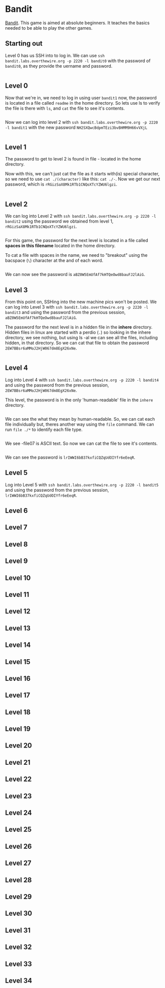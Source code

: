 # Bandit

[Bandit](https://overthewire.org/wargames/bandit/). This game is aimed at absolute beginners. It teaches the basics needed to be able to play the other games.

## Starting out

Level 0 has us SSH into to log in. We can use `ssh bandit.labs.overthewire.org -p 2220 -l bandit0` with the password of `bandit0`, as they provide the uername and password.

<figure><img src="../../../.gitbook/assets/image (4) (1) (2).png" alt=""><figcaption></figcaption></figure>

## Level 0

Now that we're in, we need to log in using user `bandit1` now, the password is located in a file called `readme` in the home directory. So lets use ls to verify the file is there with `ls`, and `cat` the file to see it's contents.

<figure><img src="../../../.gitbook/assets/image (2) (4) (1).png" alt=""><figcaption></figcaption></figure>

Now we can log into level 2 with `ssh bandit.labs.overthewire.org -p 2220 -l bandit1` with the new password `NH2SXQwcBdpmTEzi3bvBHMM9H66vVXjL`

<figure><img src="../../../.gitbook/assets/image (18) (2).png" alt=""><figcaption></figcaption></figure>

## Level 1

The password to get to level 2 is found in file - located in the home directory.

Now with this, we can't just cat the file as it starts with(is) special character, so we need to use `cat ./(character)` like this: `cat ./-`.  Now we get our next password, which is `rRGizSaX8Mk1RTb1CNQoXTcYZWU6lgzi`.

<figure><img src="../../../.gitbook/assets/image (18) (3).png" alt=""><figcaption></figcaption></figure>

## Level 2

We can log into Level 2 with `ssh bandit.labs.overthewire.org -p 2220 -l bandit2` using the password we obtained from level 1, `rRGizSaX8Mk1RTb1CNQoXTcYZWU6lgzi`.

<figure><img src="../../../.gitbook/assets/image (112) (2) (1).png" alt=""><figcaption></figcaption></figure>

For this game, the password for the next level is located in a file called **spaces in this filename** located in the home directory.

To cat a file with spaces in the name, we need to "breakout" using the bacspace (`\`) character at the and of each word.

<figure><img src="../../../.gitbook/assets/image (111) (1).png" alt=""><figcaption></figcaption></figure>

We can now see the password is `aBZ0W5EmUfAf7kHTQeOwd8bauFJ2lAiG`.

## Level 3

From this point on, SSHing into the new machine pics won't be posted. We can log into Level 3 with `ssh bandit.labs.overthewire.org -p 2220 -l bandit3` and using the password from the previous session, `aBZ0W5EmUfAf7kHTQeOwd8bauFJ2lAiG`.

The password for the next level is in a hidden file in the **inhere** directory. Hidden files in linux are started with a perdio (`.`) so looking in the inhere directory, we see nothing, but using ls -al we can see all the files, including hidden, in that directory. So we can cat that file to obtain the password `2EW7BBsr6aMMoJ2HjW067dm8EgX26xNe`.

<figure><img src="../../../.gitbook/assets/image (18) (4).png" alt=""><figcaption></figcaption></figure>

## Level 4

Log into Level 4 with `ssh bandit.labs.overthewire.org -p 2220 -l bandit4` and using the password from the previous session, `2EW7BBsr6aMMoJ2HjW067dm8EgX26xNe`.

This level, the password is in the only 'human-readable' file in the `inhere` directory.

<figure><img src="../../../.gitbook/assets/image (424) (1).png" alt=""><figcaption></figcaption></figure>

We can see the what they mean by human-readable. So, we can cat each file individually but, theres another way using the `file` command. We can run `file ./*` to identify each file type.&#x20;

<figure><img src="../../../.gitbook/assets/image (18) (5).png" alt=""><figcaption></figcaption></figure>

We see -file07 is ASCII text. So now we can cat the file to see it's contents.

<figure><img src="../../../.gitbook/assets/image (425) (1).png" alt=""><figcaption></figcaption></figure>

We can see the password is `lrIWWI6bB37kxfiCQZqUdOIYfr6eEeqR`.

## Level 5

Log into Level 5 with `ssh bandit.labs.overthewire.org -p 2220 -l bandit5` and using the password from the previous session, `lrIWWI6bB37kxfiCQZqUdOIYfr6eEeqR`.



## Level 6

## Level 7

## Level 8

## Level 9

## Level 10

## Level 11

## Level 12

## Level 13

## Level 14

## Level 15

## Level 16

## Level 17

## Level 18

## Level 19

## Level 20

## Level 21

## Level 22

## Level 23

## Level 24

## Level 25

## Level 26

## Level 27

## Level 28

## Level 29

## Level 30

## Level 31

## Level 32

## Level 33

## Level 34
